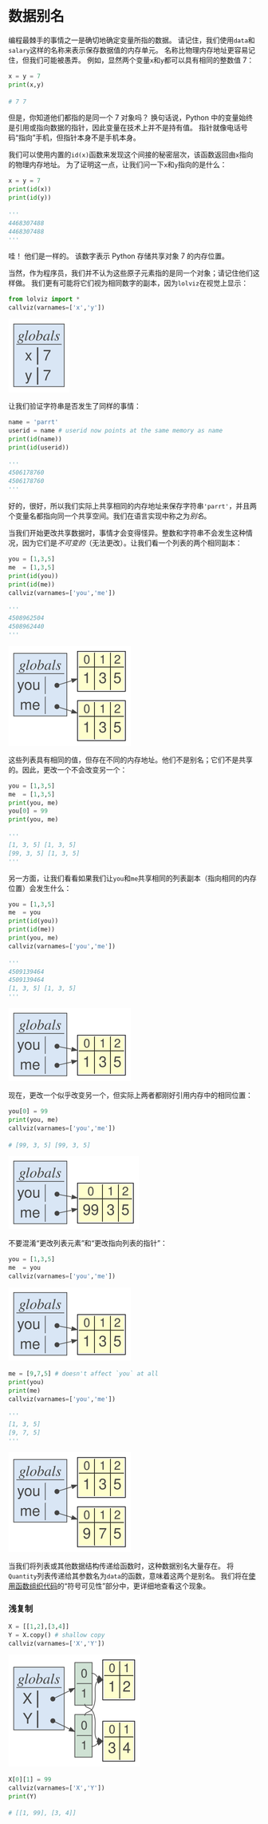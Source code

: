 
# 数据别名

编程最棘手的事情之一是确切地确定变量所指的数据。 请记住，我们使用`data`和`salary`这样的名称来表示保存数据值的内存单元。 名称比物理内存地址更容易记住，但我们可能被愚弄。 例如，显然两个变量`x`和`y`都可以具有相同的整数值 7：

```python
x = y = 7
print(x,y)

# 7 7
```

但是，你知道他们都指的是同一个 7 对象吗？ 换句话说，Python 中的变量始终是引用或指向数据的指针，因此变量在技术上并不是持有值。 指针就像电话号码“指向”手机，但指针本身不是手机本身。

我们可以使用内置的`id(x)`函数来发现这个间接的秘密层次，该函数返回由`x`指向的物理内存地址。 为了证明这一点，让我们问一下`x`和`y`指向的是什么：

```python
x = y = 7
print(id(x))
print(id(y))

'''
4468307488
4468307488
'''
```

哇！ 他们是一样的。 该数字表示 Python 存储共享对象 7 的内存位置。

当然，作为程序员，我们并不认为这些原子元素指的是同一个对象；请记住他们这样做。 我们更有可能将它们视为相同数字的副本，因为`lolviz`在视觉上显示：


```python
from lolviz import *
callviz(varnames=['x','y'])
```

![svg](img/2.5_aliasing_6_0.svg)

让我们验证字符串是否发生了同样的事情：

```python
name = 'parrt'
userid = name # userid now points at the same memory as name
print(id(name))
print(id(userid))

'''
4506178760
4506178760
'''
```

好的，很好，所以我们实际上共享相同的内存地址来保存字符串`'parrt'`，并且两个变量名都指向同一个共享空间。我们在语言实现中称之为*别名*。

当我们开始更改共享数据时，事情才会变得怪异。整数和字符串不会发生这种情况，因为它们是*不可变的*（无法更改）。让我们看一个列表的两个相同副本：

```python
you = [1,3,5]
me  = [1,3,5]
print(id(you))
print(id(me))
callviz(varnames=['you','me'])

'''
4508962504
4508962440
'''
```

![svg](img/2.5_aliasing_10_1.svg)

这些列表具有相同的值，但存在不同的内存地址。他们不是别名；它们不是共享的。因此，更改一个不会改变另一个：

```python
you = [1,3,5]
me  = [1,3,5]
print(you, me)
you[0] = 99
print(you, me)

'''
[1, 3, 5] [1, 3, 5]
[99, 3, 5] [1, 3, 5]
'''
```

另一方面，让我们看看如果我们让`you`和`me`共享相同的列表副本（指向相同的内存位置）会发生什么：

```python
you = [1,3,5]
me  = you
print(id(you))
print(id(me))
print(you, me)
callviz(varnames=['you','me'])

'''
4509139464
4509139464
[1, 3, 5] [1, 3, 5]
'''
```

![svg](img/2.5_aliasing_14_1.svg)


现在，更改一个似乎改变另一个，但实际上两者都刚好引用内存中的相同位置：

```python
you[0] = 99
print(you, me)
callviz(varnames=['you','me'])

# [99, 3, 5] [99, 3, 5]
```

![svg](img/2.5_aliasing_16_1.svg)

不要混淆“更改列表元素”和“更改指向列表的指针”：

```python
you = [1,3,5]
me  = you
callviz(varnames=['you','me'])
```

![svg](img/2.5_aliasing_18_0.svg)

```python
me = [9,7,5] # doesn't affect `you` at all
print(you)
print(me)
callviz(varnames=['you','me'])

'''
[1, 3, 5]
[9, 7, 5]
'''
```

![svg](img/2.5_aliasing_19_1.svg)

当我们将列表或其他数据结构传递给函数时，这种数据别名大量存在。 将`Quantity`列表传递给其参数名为`data`的函数，意味着这两个是别名。 我们将在[使用函数组织代码](functions.ipynb)的“符号可见性”部分中，更详细地查看这个现象。

### 浅复制

```python
X = [[1,2],[3,4]]
Y = X.copy() # shallow copy
callviz(varnames=['X','Y'])
```

![svg](img/2.5_aliasing_22_0.svg)

```python
X[0][1] = 99
callviz(varnames=['X','Y'])
print(Y)

# [[1, 99], [3, 4]]
```
